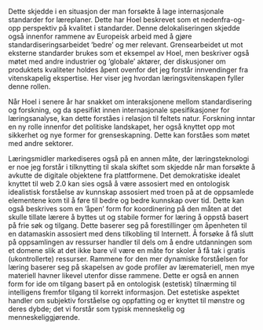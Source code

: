 
Dette skjedde i en situasjon der man forsøkte å lage internasjonale standarder for læreplaner. Dette har Hoel beskrevet som et nedenfra-og-opp perspektiv på kvalitet i standarder. Denne delokaliseringen skjedde også innenfor rammene av Europeisk arbeid med å gjøre standardiseringsarbeidet ’bedre’ og mer relevant. Grensearbeidet ut mot eksterne standarder brukes som et eksempel av Hoel, men beskriver også møtet med andre industrier og ’globale’ aktører, der diskusjoner om produktets kvaliteter holdes åpent ovenfor det jeg forstår innvendinger fra vitenskapelig ekspertise. Her viser jeg hvordan læringsvitenskapen fyller denne rollen.

Når Hoel i senere år har snakket om interaksjonene mellom standardisering og forskning, og da spesifikt innen internasjonale spesifikasjoner for læringsanalyse, kan dette forståes i relasjon til feltets natur. Forskning inntar en ny rolle innenfor det politiske landskapet, her også knyttet opp mot sikkerhet og nye former for grenseskapning. Dette kan forståes som møtet med andre sektorer.

Læringsmidler markediseres også på en annen måte, der læringsteknologi er noe jeg forstår i tilknytting til skala skiftet som skjedde når man forsøkte å avkutte de digitale objektene fra plattformene. Det demokratiske idealet knyttet til web 2.0 kan sies også å være assosiert med en ontologisk idealistisk forståelse av kunnskap assosiert med troen på at de oppsamlede elementene kom til å føre til bedre og bedre kunnskap over tid. Dette kan også beskrives som en ’åpen’ form for koordinering på den måten at det skulle tillate lærere å byttes ut og stabile former for læring å oppstå basert på frie søk og tilgang. Dette baserer seg på forestillinger om åpenheten til en datamaskin assosiert med dens tilkobling til Internett. Å forsøke å få slutt på oppsamlingen av ressurser handler til dels om å endre utdanningen som et domene slik at det ikke bare vil være en måte for skoler å få tak i gratis (ukontrollerte) ressurser. Rammene for den mer dynamiske forståelsen for læring baserer seg på skapelsen av gode profiler av læremateriell, men mye materiell havner likevel utenfor disse rammene. Dette er også en annen form for ide om tilgang basert på en ontologisk (estetisk) tilnærming til intelligens fremfor tilgang til korrekt informasjon. Det estetiske aspektet handler om subjektiv forståelse og oppfatting og er knyttet til mønstre og deres dybde; det vi forstår som typisk menneskelig og menneskeliggjørende.
